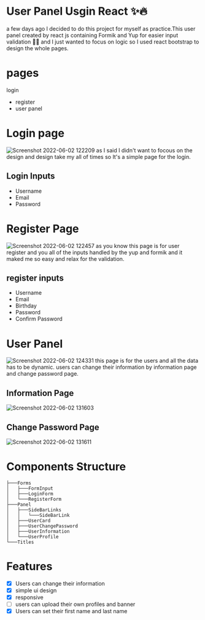 # User Panel Usgin React ✨🔥
a few days ago I decided to do this project for myself as practice.This user panel created by react js containing  Formik and Yup for easier  input validation 🙂🎈 and I just wanted to focus on  logic so I used react bootstrap to design the whole  pages.

# pages 
 login
- register
- user panel

# Login page
![Screenshot 2022-06-02 122209](https://user-images.githubusercontent.com/89915857/171581524-e5ae72f8-1a5e-4878-a339-703278d1462f.png)
as I said I didn't want to focous on the design and design take my all of times so It's a simple page for the login.
## Login Inputs
- Username 
- Email
- Password
# Register Page
![Screenshot 2022-06-02 122457](https://user-images.githubusercontent.com/89915857/171582086-05fc7f34-5131-464b-b468-c6b7e6a83a78.png)
as you know this page is for user register and you all of the inputs handled by the yup and formik and it maked me so easy and relax for the validation.
## register inputs
- Username
- Email
- Birthday
- Password
- Confirm Password

# User Panel
![Screenshot 2022-06-02 124331](https://user-images.githubusercontent.com/89915857/171585603-4845b892-8fff-49f3-b855-d8685e83468c.png)
this page is for the users and all the data has to be dynamic. users can change their information by information page and change password page.

## Information Page
![Screenshot 2022-06-02 131603](https://user-images.githubusercontent.com/89915857/171592246-cce8f8ab-1e63-4f5f-b8ec-39f94ef09b3e.png)


## Change Password Page
![Screenshot 2022-06-02 131611](https://user-images.githubusercontent.com/89915857/171592343-fc263921-41a8-4db5-adfc-1adc6e935a04.png)


# Components Structure
```
├───Forms
│   ├───FormInput
│   ├───LoginForm
│   └───RegisterForm
├───Panel
│   ├───SideBarLinks
│   │   └───SideBarLink
│   ├───UserCard
│   ├───UserChangePassword
│   ├───UserInformation
│   └───UserProfile
└───Titles
```

# Features
- [x] Users can change their information
- [x] simple ui design
- [x] responsive
- [ ] users can upload their own profiles and banner
- [x] Users can set their first name and last name
